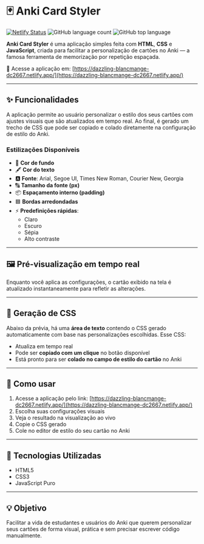 # 🃏 Anki Card Styler

[![Netlify Status](https://api.netlify.com/api/v1/badges/ada56f4b-72a3-4b84-a35e-ccaf6955fa5e/deploy-status)](https://dazzling-blancmange-dc2667.netlify.app/)
![GitHub language count](https://img.shields.io/github/languages/count/ErikaGomess/anki-card-styler)
![GitHub top language](https://img.shields.io/github/languages/top/ErikaGomess/anki-card-styler)

**Anki Card Styler** é uma aplicação simples feita com **HTML**, **CSS** e **JavaScript**, criada para facilitar a personalização de cartões no Anki — a famosa ferramenta de memorização por repetição espaçada.

🔗 Acesse a aplicação em: [https://dazzling-blancmange-dc2667.netlify.app/](https://dazzling-blancmange-dc2667.netlify.app/)

---

## ✨ Funcionalidades

A aplicação permite ao usuário personalizar o estilo dos seus cartões com ajustes visuais que são atualizados em tempo real. Ao final, é gerado um trecho de CSS que pode ser copiado e colado diretamente na configuração de estilo do Anki.

### Estilizações Disponíveis

- 🎨 **Cor de fundo**
- 🖋️ **Cor do texto**
- 🅰️ **Fonte**: Arial, Segoe UI, Times New Roman, Courier New, Georgia
- 🔠 **Tamanho da fonte (px)**
- 📦 **Espaçamento interno (padding)**
- 🟦 **Bordas arredondadas**
- ⚡ **Predefinições rápidas**:  
  - Claro  
  - Escuro  
  - Sépia  
  - Alto contraste

---

## 🖼️ Pré-visualização em tempo real

Enquanto você aplica as configurações, o cartão exibido na tela é atualizado instantaneamente para refletir as alterações.

---

## 🧩 Geração de CSS

Abaixo da prévia, há uma **área de texto** contendo o CSS gerado automaticamente com base nas personalizações escolhidas. Esse CSS:

- Atualiza em tempo real
- Pode ser **copiado com um clique** no botão disponível
- Está pronto para ser **colado no campo de estilo do cartão** no Anki

---

## 🚀 Como usar

1. Acesse a aplicação pelo link: [https://dazzling-blancmange-dc2667.netlify.app/](https://dazzling-blancmange-dc2667.netlify.app/)
2. Escolha suas configurações visuais
3. Veja o resultado na visualização ao vivo
4. Copie o CSS gerado
5. Cole no editor de estilo do seu cartão no Anki

---

## 📁 Tecnologias Utilizadas

- HTML5
- CSS3
- JavaScript Puro

---

## 💡 Objetivo

Facilitar a vida de estudantes e usuários do Anki que querem personalizar seus cartões de forma visual, prática e sem precisar escrever código manualmente.
